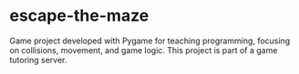 # escape-the-maze
Game project developed with Pygame for teaching programming, focusing on collisions, movement, and game logic. This project is part of a game tutoring server.
